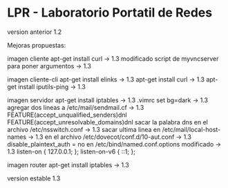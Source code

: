 # LPR - Laboratorio Portatil de Redes

version anterior 1.2 

Mejoras propuestas:

imagen cliente
    apt-get install curl -> 1.3 
    modificado script de  myvncserver para poner argumentos -> 1.3 

imagen cliente-cli
    apt-get install elinks -> 1.3 
    apt-get install curl -> 1.3 
    apt-get install iputils-ping -> 1.3 

imagen servidor
    apt-get install iptables -> 1.3 
    .vimrc set bg=dark -> 1.3 
    agregar dos lineas a /etc/mail/sendmail.cf -> 1.3 
        FEATURE(accept_unqualified_senders)dnl
        FEATURE(accept_unresolvable_domains)dnl
    sacar la palabra dns en el archivo /etc/nsswitch.conf -> 1.3 
    sacar ultima linea en /etc/mail/local-host-names -> 1.3 
    en el archivo /etc/dovecot/conf.d/10-aut.conf -> 1.3 
        disable_plaintext_auth = no
    en /etc/bind/named.conf.options modificado -> 1.3 
        listen-on { 127.0.0.1; };
        listen-on-v6 { ::1; };

imagen router
    apt-get install iptables -> 1.3 

version estable 1.3


